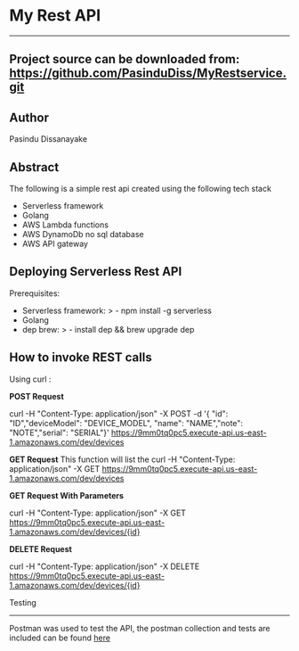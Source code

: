 My Rest API
===

---
Project source can be downloaded from:
https://github.com/PasinduDiss/MyRestservice.git
----

Author
------

Pasindu Dissanayake

Abstract
--------
The following is a simple rest api created using the following tech stack
- Serverless framework  
- Golang
- AWS Lambda functions
- AWS DynamoDb no sql database
- AWS API gateway

Deploying Serverless Rest API
-----------------------------
Prerequisites:
- Serverless framework: > - npm install -g serverless
- Golang
- dep brew: > - install dep && brew upgrade dep








How to invoke REST calls
------
Using curl :

**POST Request**


curl -H "Content-Type: application/json" -X POST -d '{
"id": "ID","deviceModel": "DEVICE_MODEL", "name": "NAME","note": "NOTE","serial": "SERIAL"}' https://9mm0tq0pc5.execute-api.us-east-1.amazonaws.com/dev/devices

**GET Request**
This function will list the
curl -H "Content-Type: application/json" -X GET https://9mm0tq0pc5.execute-api.us-east-1.amazonaws.com/dev/devices


**GET Request With Parameters**

curl -H "Content-Type: application/json" -X GET https://9mm0tq0pc5.execute-api.us-east-1.amazonaws.com/dev/devices/{id}

**DELETE Request**

curl -H "Content-Type: application/json" -X DELETE https://9mm0tq0pc5.execute-api.us-east-1.amazonaws.com/dev/devices/{id}

Testing
_______
Postman was used to test the API, the postman collection and tests are included can be found [here](MyRestservice.json)
